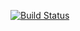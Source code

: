 [![Build Status](http://192.168.31.133:8080/buildStatus/icon?job=depoiement)](http://192.168.31.133:8080/job/depoiement/)
